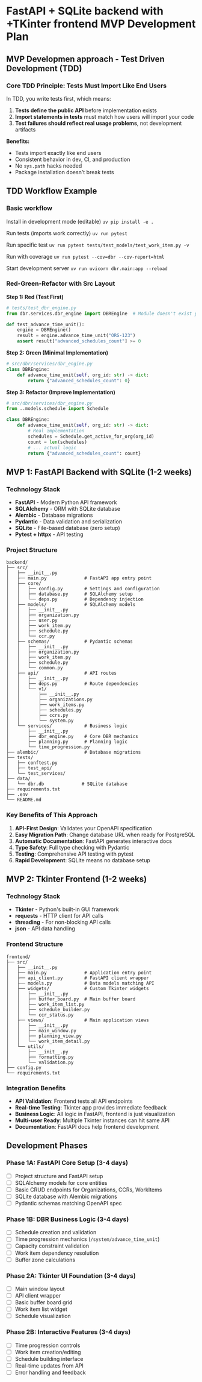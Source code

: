# FastAPI + SQLite backend with +TKinter frontend MVP Development Plan

## MVP Developmen approach - Test Driven Development (TDD)

### Core TDD Principle: Tests Must Import Like End Users

In TDD, you write tests first, which means:
1. **Tests define the public API** before implementation exists
2. **Import statements in tests** must match how users will import your code
3. **Test failures should reflect real usage problems**, not development artifacts

**Benefits:**
- Tests import exactly like end users
- Consistent behavior in dev, CI, and production
- No `sys.path` hacks needed
- Package installation doesn't break tests

## TDD Workflow Example

### Basic workflow

Install in development mode (editable)
`uv pip install -e .`

Run tests (imports work correctly)
`uv run pytest`

Run specific test
`uv run pytest tests/test_models/test_work_item.py -v`

Run with coverage
`uv run pytest --cov=dbr --cov-report=html`

Start development server
`uv run uvicorn dbr.main:app --reload`


### Red-Green-Refactor with Src Layout

**Step 1: Red (Test First)**
```python
# tests/test_dbr_engine.py
from dbr.services.dbr_engine import DBREngine  # Module doesn't exist yet!

def test_advance_time_unit():
    engine = DBREngine()
    result = engine.advance_time_unit("ORG-123")
    assert result["advanced_schedules_count"] >= 0
```

**Step 2: Green (Minimal Implementation)**
```python
# src/dbr/services/dbr_engine.py
class DBREngine:
    def advance_time_unit(self, org_id: str) -> dict:
        return {"advanced_schedules_count": 0}
```

**Step 3: Refactor (Improve Implementation)**
```python
# src/dbr/services/dbr_engine.py
from ..models.schedule import Schedule

class DBREngine:
    def advance_time_unit(self, org_id: str) -> dict:
        # Real implementation
        schedules = Schedule.get_active_for_org(org_id)
        count = len(schedules)
        # ... actual logic
        return {"advanced_schedules_count": count}
```


## MVP 1: FastAPI Backend with SQLite (1-2 weeks)

### Technology Stack
- **FastAPI** - Modern Python API framework
- **SQLAlchemy** - ORM with SQLite database
- **Alembic** - Database migrations
- **Pydantic** - Data validation and serialization
- **SQLite** - File-based database (zero setup)
- **Pytest + httpx** - API testing

### Project Structure
```
backend/
├── src/
│   ├── __init__.py
│   ├── main.py              # FastAPI app entry point
│   ├── core/
│   │   ├── config.py        # Settings and configuration
│   │   ├── database.py      # SQLAlchemy setup
│   │   └── deps.py          # Dependency injection
│   ├── models/              # SQLAlchemy models
│   │   ├── __init__.py
│   │   ├── organization.py
│   │   ├── user.py
│   │   ├── work_item.py
│   │   ├── schedule.py
│   │   └── ccr.py
│   ├── schemas/             # Pydantic schemas
│   │   ├── __init__.py
│   │   ├── organization.py
│   │   ├── work_item.py
│   │   ├── schedule.py
│   │   └── common.py
│   ├── api/                 # API routes
│   │   ├── __init__.py
│   │   ├── deps.py          # Route dependencies
│   │   └── v1/
│   │       ├── __init__.py
│   │       ├── organizations.py
│   │       ├── work_items.py
│   │       ├── schedules.py
│   │       ├── ccrs.py
│   │       └── system.py
│   └── services/            # Business logic
│       ├── __init__.py
│       ├── dbr_engine.py    # Core DBR mechanics
│       ├── planning.py      # Planning logic
│       └── time_progression.py
├── alembic/                 # Database migrations
├── tests/
│   ├── conftest.py
│   ├── test_api/
│   └── test_services/
├── data/
│   └── dbr.db              # SQLite database
├── requirements.txt
├── .env
└── README.md
```

### Key Benefits of This Approach
1. **API-First Design**: Validates your OpenAPI specification
2. **Easy Migration Path**: Change database URL when ready for PostgreSQL
3. **Automatic Documentation**: FastAPI generates interactive docs
4. **Type Safety**: Full type checking with Pydantic
5. **Testing**: Comprehensive API testing with pytest
6. **Rapid Development**: SQLite means no database setup

## MVP 2: Tkinter Frontend (1-2 weeks)

### Technology Stack
- **Tkinter** - Python's built-in GUI framework
- **requests** - HTTP client for API calls
- **threading** - For non-blocking API calls
- **json** - API data handling

### Frontend Structure
```
frontend/
├── src/
│   ├── __init__.py
│   ├── main.py              # Application entry point
│   ├── api_client.py        # FastAPI client wrapper
│   ├── models.py            # Data models matching API
│   ├── widgets/             # Custom Tkinter widgets
│   │   ├── __init__.py
│   │   ├── buffer_board.py  # Main buffer board
│   │   ├── work_item_list.py
│   │   ├── schedule_builder.py
│   │   └── ccr_status.py
│   ├── views/               # Main application views
│   │   ├── __init__.py
│   │   ├── main_window.py
│   │   ├── planning_view.py
│   │   └── work_item_detail.py
│   └── utils/
│       ├── __init__.py
│       ├── formatting.py
│       └── validation.py
├── config.py
└── requirements.txt
```

### Integration Benefits
- **API Validation**: Frontend tests all API endpoints
- **Real-time Testing**: Tkinter app provides immediate feedback
- **Business Logic**: All logic in FastAPI, frontend is just visualization
- **Multi-user Ready**: Multiple Tkinter instances can hit same API
- **Documentation**: FastAPI docs help frontend development

## Development Phases

### Phase 1A: FastAPI Core Setup (3-4 days)
- [ ] Project structure and FastAPI setup
- [ ] SQLAlchemy models for core entities
- [ ] Basic CRUD endpoints for Organizations, CCRs, WorkItems
- [ ] SQLite database with Alembic migrations
- [ ] Pydantic schemas matching OpenAPI spec

### Phase 1B: DBR Business Logic (3-4 days)
- [ ] Schedule creation and validation
- [ ] Time progression mechanics (`/system/advance_time_unit`)
- [ ] Capacity constraint validation
- [ ] Work item dependency resolution
- [ ] Buffer zone calculations

### Phase 2A: Tkinter UI Foundation (3-4 days)
- [ ] Main window layout
- [ ] API client wrapper
- [ ] Basic buffer board grid
- [ ] Work item list widget
- [ ] Schedule visualization

### Phase 2B: Interactive Features (3-4 days)
- [ ] Time progression controls
- [ ] Work item creation/editing
- [ ] Schedule building interface
- [ ] Real-time updates from API
- [ ] Error handling and feedback
